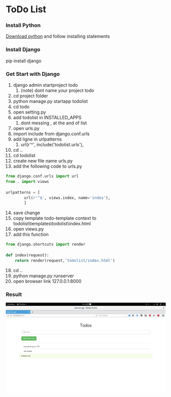 # ToDo List
### Install Python
[Download python](https://www.python.org/downloads/)
and follow installing statements
### Install Django
pip install django
### Get Start with Django
1. django admin startproject todo
   1. (note) dont name your project todo
2. cd project folder
3. python manage.py startapp  todolist
4. cd todo
5. open setting.py
6. add todolist in INSTALLED_APPS
   1. dont messing , at the and of list
7. open urls.py
8. import include from django.conf.urls
9. add ligne in urlpatterns
   1. url(r'^', include('todolist.urls'),
10. cd ..
11. cd todolist
12. create new file name urls.py
13. add the following code to urls.py

```python
from django.conf.urls import url
from . import views

urlpatterns = [
        url(r'^$', views.index, name='index'),
        ]
```

14. save change
15. copy template todo-template context to todolist\templates\todolist\index.html
16. open views.py
17. add this function

```python
from django.shortcuts import render

def index(request):
	return render(request,'todolist/index.html')

```
18. cd ..
19. python manage.py runserver
20. open browser link 127.0.0.1:8000
### Result
![Alt text](/image/image1.png)

